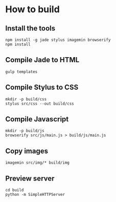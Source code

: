 # How to build

## Install the tools

    npm install -g jade stylus imagemin browserify
    npm install

## Compile Jade to HTML

    gulp templates

## Compile Stylus to CSS

    mkdir -p build/css
    stylus src/css --out build/css

## Compile Javascript

    mkdir -p build/js
    browserify src/js/main.js > build/js/main.js

## Copy images

    imagemin src/img/* build/img

## Preview server

    cd build
    python -m SimpleHTTPServer

